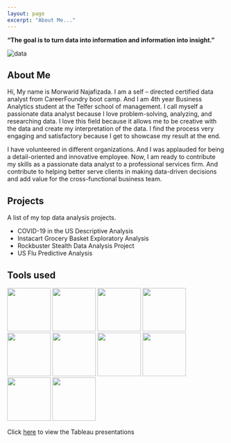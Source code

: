 ```yaml
---
layout: page
excerpt: "About Me..."
---
```


__“The goal is to turn data into information and information into insight.”__ 

![data](https://morwarid1.github.io/images/data-analytics.jpg)


## About Me
Hi, My name is Morwarid Najafizada. I am a self – directed certified data analyst from CareerFoundry boot camp. And I am 4th year Business Analytics student at the Telfer school of management. I call myself a passionate data analyst because I love problem-solving, analyzing, and researching data. I love this field because it allows me to be creative with the data and create my interpretation of the data. I find the process very engaging and satisfactory because I get to showcase my result at the end.

I have volunteered in different organizations. And I was applauded for being a detail-oriented and innovative employee. Now, I am ready to contribute my skills as a passionate data analyst to a professional services firm. And contribute to helping better serve clients in making data-driven decisions and add value for the cross-functional business team.


## Projects
A list of my top data analysis projects. 

- COVID-19 in the US Descriptive Analysis
- Instacart Grocery Basket Exploratory Analysis 
- Rockbuster Stealth Data Analysis Project
- US Flu Predictive Analysis

## Tools used 

<img src="https://morwarid1.github.io/images/Tools/Anaconda.png" width="100">
<img src="https://morwarid1.github.io/images/Tools/DB-Visualizer.png" width="100">
<img src="https://morwarid1.github.io/images/Tools/Microsoft-Excel.png" width="100">
<img src="https://morwarid1.github.io/images/Tools/Microsoft-Powerpoint.png" width="100">
<img src="https://morwarid1.github.io/images/Tools/pgAdmin4.png" width="100">
<img src="https://morwarid1.github.io/images/Tools/Python.png" width="100">
<img src="https://morwarid1.github.io/images/Tools/Tableau.png" width="100">
<img src="https://morwarid1.github.io/images/Tools/Pandas.png" width="100">
<img src="https://morwarid1.github.io/images/Tools/Jupyter-Notebook.png" width="100">
<img src="https://morwarid1.github.io/images/Tools/GitHub.png" width="100">  





Click [here](https://public.tableau.com/profile/morwarid.najafizada#!/) to view the Tableau presentations
